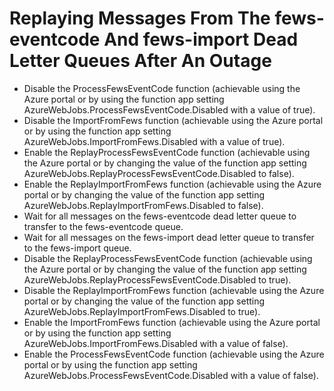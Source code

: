 # Replaying Messages From The fews-eventcode And fews-import Dead Letter Queues After An Outage

* Disable the ProcessFewsEventCode function (achievable using the Azure portal or by using the function app setting AzureWebJobs.ProcessFewsEventCode.Disabled with a value of true).
* Disable the ImportFromFews function (achievable using the Azure portal or by using the function app setting AzureWebJobs.ImportFromFews.Disabled with a value of true).
* Enable the ReplayProcessFewsEventCode function (achievable using the Azure portal or by changing the value of the function app setting AzureWebJobs.ReplayProcessFewsEventCode.Disabled to false).
* Enable the ReplayImportFromFews function (achievable using the Azure portal or by changing the value of the function app setting AzureWebJobs.ReplayImportFromFews.Disabled to false).
* Wait for all messages on the fews-eventcode dead letter queue to transfer to the fews-eventcode queue.
* Wait for all messages on the fews-import dead letter queue to transfer to the fews-import queue.
* Disable the ReplayProcessFewsEventCode function (achievable using the Azure portal or by changing the value of the function app setting AzureWebJobs.ReplayProcessFewsEventCode.Disabled to true).
* Disable the ReplayImportFromFews function (achievable using the Azure portal or by changing the value of the function app setting AzureWebJobs.ReplayImportFromFews.Disabled to true).
* Enable the ImportFromFews function (achievable using the Azure portal or by using the function app setting AzureWebJobs.ImportFromFews.Disabled with a value of false).
* Enable the ProcessFewsEventCode function (achievable using the Azure portal or by using the function app setting AzureWebJobs.ProcessFewsEventCode.Disabled with a value of false).
